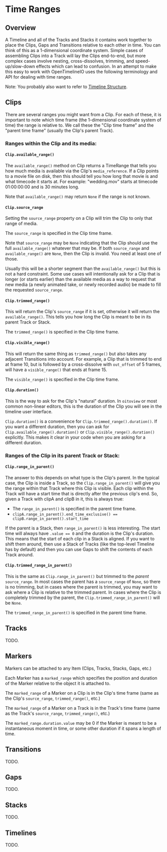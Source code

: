 # Time Ranges

## Overview

A Timeline and all of the Tracks and Stacks it contains work together to place
the Clips, Gaps and Transitions relative to each other in time. You can think
of this as a 1-dimensional coordinate system. Simple cases of assembling Clips
into a Track will lay the Clips end-to-end, but more complex cases involve
nesting, cross-dissolves, trimming, and speed-up/slow-down effects which can
lead to confusion. In an attempt to make this easy to work with OpenTimelineIO 
uses the following terminology and API for dealing with time ranges.

Note: You probably also want to refer to [Timeline Structure](otio-timeline-structure.md).

## Clips

There are several ranges you might want from a Clip. For each of these, it is
important to note which time frame (the 1-dimensional coordinate system of time)
the range is relative to. We call these the "Clip time frame" and the "parent
time frame" (usually the Clip's parent Track).

### Ranges within the Clip and its media:

#### `Clip.available_range()`

The `available_range()` method on Clip returns a TimeRange that tells you
how much media is available via the Clip's `media_reference`. If a Clip 
points to a movie file on disk, then this should tell you how long that 
movie is and what timecode it starts at. For example: "wedding.mov" starts 
at timecode 01:00:00:00 and is 30 minutes long.

Note that `available_range()` may return `None` if the range is not known.

#### `Clip.source_range`

Setting the `source_range` property on a Clip will trim the Clip to only 
that range of media.

The `source_range` is specified in the Clip time frame.

Note that `source_range` may be `None` indicating that the Clip should use
the full `available_range()` whatever that may be. If both `source_range`
and `available_range()` are `None`, then the Clip is invalid. You need at
least one of those.

Usually this will be a shorter segment than the `available_range()` but this
is not a hard constraint. Some use cases will intentionally ask for
a Clip that is longer (or starts earlier) than the available media as a way
to request that new media (a newly animated take, or newly recorded audio) 
be made to fill the requested `source_range`.

#### `Clip.trimmed_range()`

This will return the Clip's `source_range` if it is set, otherwise it will
return the `available_range()`. This tells you how long the Clip is meant to
be in its parent Track or Stack.

The `trimmed_range()` is specified in the Clip time frame.

#### `Clip.visible_range()`

This will return the same thing as `trimmed_range()` but also takes any 
adjacent Transitions into account. For example, a Clip that is trimmed to 
end at frame 10, but is followed by a cross-dissolve with `out_offset` of 5
frames, will have a `visible_range()` that ends at frame 15.

The `visible_range()` is specified in the Clip time frame.

#### `Clip.duration()`

This is the way to ask for the Clip's "natural" duration. In `oitoview` or
most common non-linear editors, this is the duration of the Clip you will
see in the timeline user interface.

`Clip.duration()` is a convenience for `Clip.trimmed_range().duration()`.
If you want a
different duration, then you can ask for `Clip.available_range().duration()`
or `Clip.visible_range().duration()` explicitly. This makes it clear in your
code when you are asking for a different duration.

### Ranges of the Clip in its parent Track or Stack:

#### `Clip.range_in_parent()`

The answer to this depends on what type is the Clip's parent. In the
typical case, the Clip is inside a Track, so the `Clip.range_in_parent()`
will give you the range within that Track where this Clip is visible.
Each clip within the Track will have a start time that is directly after
the previous clip's end. So, given a Track with clipA and clipB in it,
this is always true:

- The `range_in_parent()` is specified in the parent time frame.
- `clipA.range_in_parent().end_time_exclusive() == clipB.range_in_parent().start_time`

If the parent is a Stack, then `range_in_parent()` is less interesting. The
start time will always have `.value == 0` and the duration is the Clip's 
duration. This means that the start of each clip in a Stack is aligned. If you 
want to shift them around, then use a Stack of Tracks (like the top-level 
Timeline has by default) and then you can use Gaps to shift the contents of each
Track around.

#### `Clip.trimmed_range_in_parent()`

This is the same as `Clip.range_in_parent()` but trimmed to the *parent*
`source_range`. In most cases the parent has a `source_range` of `None`, so
there is no trimming, but in cases where the parent is trimmed, you may
want to ask where a Clip is relative to the trimmed parent. In cases where
the Clip is completely trimmed by the parent, the 
`Clip.trimmed_range_in_parent()` will be `None`.

The `trimmed_range_in_parent()` is specified in the parent time frame.

## Tracks

TODO.

## Markers

Markers can be attached to any Item (Clips, Tracks, Stacks, Gaps, etc.)

Each Marker has a `marked_range` which specifies the position and duration of
the Marker relative to the object it is attached to.

The `marked_range` of a Marker on a Clip is in the Clip's time frame (same as 
the Clip's `source_range`, `trimmed_range()`, etc.)

The `marked_range` of a Marker on a Track is in the Track's time frame (same as 
the Track's `source_range`, `trimmed_range()`, etc.)

The `marked_range.duration.value` may be 0 if the Marker is meant to be a
instantaneous moment in time, or some other duration if it spans a length of 
time.

## Transitions

TODO.

## Gaps

TODO.

## Stacks

TODO.

## Timelines

TODO.
